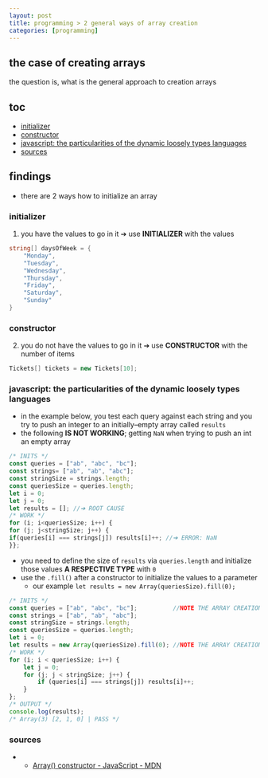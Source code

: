 ```yaml
---
layout: post
title: programming > 2 general ways of array creation
categories: [programming]
---
```

## the case	of creating arrays
the question is, what is the general approach to creation arrays

## toc
<!-- TOC -->

- [initializer](#initializer)
- [constructor](#constructor)
- [javascript: the particularities of the dynamic loosely types languages](#javascript-the-particularities-of-the-dynamic-loosely-types-languages)
- [sources](#sources)

<!-- /TOC -->

## findings
* there are 2 ways how to initialize an array

### initializer
1. you have the values to go in it ➔ use **INITIALIZER** with the values

```c#
string[] daysOfWeek = {
    "Monday",
    "Tuesday",
    "Wednesday",
    "Thursday",
    "Friday",
    "Saturday",
    "Sunday"
}
```
### constructor
2. you do not have the values to go in it ➔ use **CONSTRUCTOR** with the number of items

```c#
Tickets[] tickets = new Tickets[10];
```

### javascript: the particularities of the dynamic loosely types languages
* in the example below, you test each query against each string and you try to push an integer to an initially–empty array called `results`
* the following **IS NOT WORKING**; getting `NaN` when trying to push an int an empty array

```javascript
/* INITS */
const queries = ["ab", "abc", "bc"];
const strings= ["ab", "ab", "abc"];
const stringSize = strings.length;
const queriesSize = queries.length;
let i = 0;
let j = 0;
let results = []; //➔ ROOT CAUSE
/* WORK */
for (i; i<queriesSize; i++) {
for (j; j<stringSize; j++) {
if(queries[i] === strings[j]) results[i]++; //➔ ERROR: NaN
}};
```

* you need to define the size of `results` via `queries.length` and initialize those values **A RESPECTIVE TYPE** with `0`
* use the `.fill()` after a constructor to initialize the values to a parameter
    * our example `let results = new Array(queriesSize).fill(0);`

```javascript
/* INITS */
const queries = ["ab", "abc", "bc"];          //NOTE THE ARRAY CREATION: INIT
const strings = ["ab", "ab", "abc"];
const stringSize = strings.length;
const queriesSize = queries.length;
let i = 0;
let results = new Array(queriesSize).fill(0); //NOTE THE ARRAY CREATION: CONSTRUCT WITH VALUES VIA FILL();
/* WORK */
for (i; i < queriesSize; i++) {
    let j = 0;
    for (j; j < stringSize; j++) {
        if (queries[i] === strings[j]) results[i]++;
    }
};
/* OUTPUT */
console.log(results);
/* Array(3) [2, 1, 0] | PASS */
```

### sources
* * [Array() constructor - JavaScript - MDN](https://developer.mozilla.org/en-US/docs/Web/JavaScript/Reference/Global_Objects/Array/Array)
